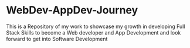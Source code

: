 # WebDev-AppDev-Journey
This is a Repository of my work to showcase my growth in developing Full Stack Skills to become a Web developer and App Development and look forward to get into Software Development
